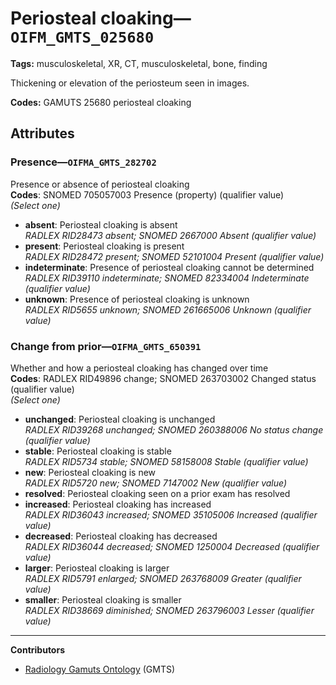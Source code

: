 # Periosteal cloaking—`OIFM_GMTS_025680`

**Tags:** musculoskeletal, XR, CT, musculoskeletal, bone, finding

Thickening or elevation of the periosteum seen in images.

**Codes:** GAMUTS 25680 periosteal cloaking

## Attributes

### Presence—`OIFMA_GMTS_282702`

Presence or absence of periosteal cloaking  
**Codes**: SNOMED 705057003 Presence (property) (qualifier value)  
*(Select one)*

- **absent**: Periosteal cloaking is absent  
_RADLEX RID28473 absent; SNOMED 2667000 Absent (qualifier value)_
- **present**: Periosteal cloaking is present  
_RADLEX RID28472 present; SNOMED 52101004 Present (qualifier value)_
- **indeterminate**: Presence of periosteal cloaking cannot be determined  
_RADLEX RID39110 indeterminate; SNOMED 82334004 Indeterminate (qualifier value)_
- **unknown**: Presence of periosteal cloaking is unknown  
_RADLEX RID5655 unknown; SNOMED 261665006 Unknown (qualifier value)_

### Change from prior—`OIFMA_GMTS_650391`

Whether and how a periosteal cloaking has changed over time  
**Codes**: RADLEX RID49896 change; SNOMED 263703002 Changed status (qualifier value)  
*(Select one)*

- **unchanged**: Periosteal cloaking is unchanged  
_RADLEX RID39268 unchanged; SNOMED 260388006 No status change (qualifier value)_
- **stable**: Periosteal cloaking is stable  
_RADLEX RID5734 stable; SNOMED 58158008 Stable (qualifier value)_
- **new**: Periosteal cloaking is new  
_RADLEX RID5720 new; SNOMED 7147002 New (qualifier value)_
- **resolved**: Periosteal cloaking seen on a prior exam has resolved  
- **increased**: Periosteal cloaking has increased  
_RADLEX RID36043 increased; SNOMED 35105006 Increased (qualifier value)_
- **decreased**: Periosteal cloaking has decreased  
_RADLEX RID36044 decreased; SNOMED 1250004 Decreased (qualifier value)_
- **larger**: Periosteal cloaking is larger  
_RADLEX RID5791 enlarged; SNOMED 263768009 Greater (qualifier value)_
- **smaller**: Periosteal cloaking is smaller  
_RADLEX RID38669 diminished; SNOMED 263796003 Lesser (qualifier value)_

---

**Contributors**

- [Radiology Gamuts Ontology](https://gamuts.net/) (GMTS)